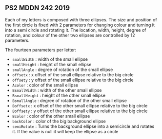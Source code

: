 ## PS2 MDDN 242 2019

Each of my letters is composed with three ellipses. The size and position of the first circle is fixed with 2 parameters for changing colour and turning it into a semi circle and rotating it. The location, width, height, degree of rotation, and colour of the other two ellipses are controlled by 12 parameters.

The fourteen parameters per letter:
  * `smallWidth` : width of the small ellipse
  * `smallHeight` : height of the small ellipse
  * `smallAngle` : degree of rotation of the small ellipse
  * `offsetx` : x offset of the small ellipse relative to the big circle
  * `offsety` : y offset of the small ellipse relative to the big circle
  * `Acolor` : color of the small ellipse
  * `BsmallWidth` : width of the other small ellipse
  * `BsmallHeight` : height of the other small ellipse
  * `BsmallAngle` : degree of rotation of the other small ellipse
  * `Boffsetx` : x offset of the other small ellipse relative to the big circle
  * `Boffsety` : y offset of the other small ellipse relative to the big circle
  * `Bcolor` : color of the other small ellipse
  * `backColor` : color of the big background ellipse
  * `semiRotate` : Turns the background ellipse into a semicircle and rotates it. If the value is null it will keep the ellipse as a circle

